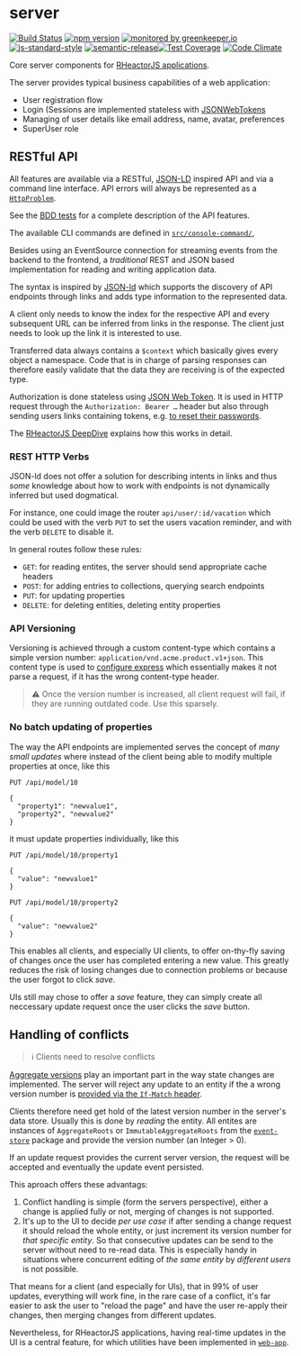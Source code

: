 # server

[![Build Status](https://travis-ci.org/RHeactorJS/server.svg?branch=master)](https://travis-ci.org/RHeactorJS/server)
[![npm version](https://img.shields.io/npm/v/@rheactorjs/server.svg)](https://www.npmjs.com/package/@rheactorjs/server)
[![monitored by greenkeeper.io](https://img.shields.io/badge/greenkeeper.io-monitored-brightgreen.svg)](http://greenkeeper.io/) 
[![js-standard-style](https://img.shields.io/badge/code%20style-standard-brightgreen.svg)](http://standardjs.com/)
[![semantic-release](https://img.shields.io/badge/semver-semantic%20release-e10079.svg)](https://github.com/semantic-release/semantic-release)[![Test Coverage](https://codeclimate.com/github/RHeactorJS/server/badges/coverage.svg)](https://codeclimate.com/github/RHeactorJS/server/coverage)
[![Code Climate](https://codeclimate.com/github/RHeactorJS/server/badges/gpa.svg)](https://codeclimate.com/github/RHeactorJS/server)

Core server components for [RHeactorJS applications](https://github.com/RHeactorJS).

The server provides typical business capabilities of a web application:

 - User registration flow
 - Login (Sessions are implemented stateless with [JSONWebTokens](https://jwt.io)  
 - Managing of user details like email address, name, avatar, preferences
 - SuperUser role

## RESTful API

 All features are available via a RESTful, [JSON-LD](http://json-ld.org/) inspired API and via a command line interface. API errors will always be represented as a [`HttpProblem`](https://github.com/RHeactorJS/models/blob/master/src/http-problem.js).
 
 See the [BDD tests](https://github.com/RHeactorJS/server/tree/master/features) for a complete description of the API features.
 
 The available CLI commands are defined in [`src/console-command/`](https://github.com/RHeactorJS/server/tree/master/src/console-command),
 
 Besides using an EventSource connection for streaming events from the backend to the frontend, a *traditional* REST and JSON based implementation for reading and writing application data.

The syntax is inspired by [JSON-ld](http://json-ld.org/) which supports the discovery of API endpoints through links and adds type information to the represented data.

A client only needs to know the index for the respective API and every subsequent URL can be inferred from links in the response. The client just needs to look up the link it is interested to use. 

Transferred data always contains a `$context` which basically gives every object a namespace. Code that is in charge of parsing responses can therefore easily validate that the data they are receiving is of the expected type.

Authorization is done stateless using [JSON Web Token](https://jwt.io/). It is used in HTTP request through the `Authorization: Bearer …` header but also through sending users links containing tokens, e.g. [to reset their passwords](https://github.com/RHeactorJS/server/blob/937c60942727d2eba95c06787e735eb9281f6717/features/PasswordChange.feature#L27).

The [RHeactorJS DeepDive](./DeepDive) explains how this works in detail.

### REST HTTP Verbs

JSON-ld does not offer a solution for describing intents in links and thus *some* knowledge about how to work with endpoints is not dynamically inferred but used dogmatical.

For instance, one could image the router `api/user/:id/vacation` which could be used with the verb `PUT` to set the users vacation reminder, and with the verb `DELETE` to disable it.

In general routes follow these rules:

 - `GET`: for reading entites, the server should send appropriate cache headers
 - `POST`: for adding entries to collections, querying search endpoints
 - `PUT`: for updating properties
 - `DELETE`: for deleting entities, deleting entity properties

### API Versioning

Versioning is achieved through a custom content-type which contains a simple version number: `application/vnd.acme.product.v1+json`. This content type is used to [configure express](https://github.com/RHeactorJS/server/blob/cbc0fe5aae0b8fc3fedfd8a4e3cfcfcaa442f531/src/config/express/base.js#L20) which essentially makes it not parse a request, if it has the wrong content-type header. 

> :warning: Once the version number is increased, all client request will fail, if they are running outdated code. Use this sparsely.

### No batch updating of properties

The way the API endpoints are implemented serves the concept of *many small updates* where instead of the client being able to modify multiple properties at once, like this

```
PUT /api/model/10

{
  "property1": "newvalue1",
  "property2", "newvalue2"
}
```

it must update properties individually, like this

```
PUT /api/model/10/property1

{
  "value": "newvalue1"
}
```

```
PUT /api/model/10/property2

{
  "value": "newvalue2"
}
```
This enables all clients, and especially UI clients, to offer on-thy-fly saving of changes once the user has completed entering a new value. This greatly reduces the risk of losing changes due to connection problems or because the user forgot to click *save*.

UIs still may chose to offer a *save* feature, they can simply create all neccessary update request once the user clicks the *save* button.

## Handling of conflicts

> :information_source: Clients need to resolve conflicts

[Aggregate versions](https://github.com/RHeactorJS/event-store#versioning) play an important part in the way state changes are implemented. The server will reject any update to an entity if the a wrong version number is [provided via the `If-Match` header](https://github.com/RHeactorJS/wiki/wiki/DeepDive#3-update-the-name). 

Clients therefore need get hold of the latest version number in the server's data store. Usually this is done by *reading* the entity. All entites are instances of `AggregateRoots` or `ImmutableAggregateRoots` from the [`event-store`](https://github.com/RHeactorJS/event-store) package and provide the version number (an Integer > 0).

If an update request provides the current server version, the request will be accepted and eventually the update event persisted.

This aproach offers these advantags:

1. Conflict handling is simple (form the servers perspective), either a change is applied fully or not, merging of changes is not supported.
2. It's up to the UI to decide *per use case* if after sending a change request it should reload the whole entity, or just increment its version number for *that specific entity*. So that consecutive updates can be send to the server without need to re-read data. This is especially handy in situations where concurrent editing of *the same entity* by *different users* is not possible.

That means for a client (and especially for UIs), that in 99% of user updates, everything will work fine, in the rare case of a conflict, it's far easier to ask the user to "reload the page" and have the user re-apply their changes, then merging changes from different updates.

Nevertheless, for RHeactorJS applications, having real-time updates in the UI is a central feature, for which utilities have been implemented in [`web-app`](https://github.com/RHeactorJS/web-app#readme).

